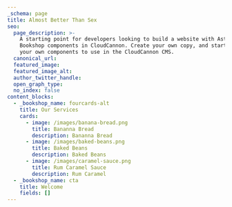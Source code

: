 ```yaml
---
_schema: page
title: Almost Better Than Sex
seo:
  page_description: >-
    A starting point for developers looking to build a website with Astro, using
    Bookshop components in CloudCannon. Create your own copy, and start creating
    your own components to use in the CloudCannon CMS.
  canonical_url:
  featured_image:
  featured_image_alt:
  author_twitter_handle:
  open_graph_type:
  no_index: false
content_blocks:
  - _bookshop_name: fourcards-alt
    title: Our Services
    cards:
      - image: /images/banana-bread.png
        title: Bananna Bread
        description: Bananna Bread
      - image: /images/baked-beans.png
        title: Baked Beans
        description: Baked Beans
      - image: /images/caramel-sauce.png
        title: Rum Caramel Sauce
        description: Rum Caramel
  - _bookshop_name: cta
    title: Welcome
    fields: []
---
```

